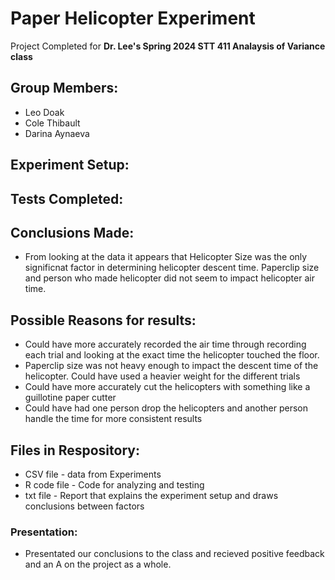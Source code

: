 # Paper Helicopter Experiment 

Project Completed for **Dr. Lee's Spring 2024 STT 411 Analaysis of Variance class** 

## Group Members: 
*  Leo Doak 
*  Cole Thibault 
*  Darina Aynaeva

## Experiment Setup: 

## Tests Completed: 

## Conclusions Made: 
* From looking at the data it appears that Helicopter Size was the only significnat factor in determining helicopter descent time. Paperclip size and person who made helicopter did not seem to impact helicopter air time. 

## Possible Reasons for results: 
* Could have more accurately recorded the air time through recording each trial and looking at the exact time the helicopter touched the floor. 
* Paperclip size was not heavy enough to impact the descent time of the helicopter. Could have used a heavier weight for the different trials 
* Could have more accurately cut the helicopters with something like a guillotine paper cutter 
* Could have had one person drop the helicopters and another person handle the time for more consistent results


## Files in Respository: 
*  CSV file  - data from Experiments 
*  R code file  - Code for analyzing and testing 
*  txt file  - Report that explains the experiment setup and draws conclusions between factors

### Presentation: 
* Presentated our conclusions to the class and recieved positive feedback and an A on the project as a whole. 